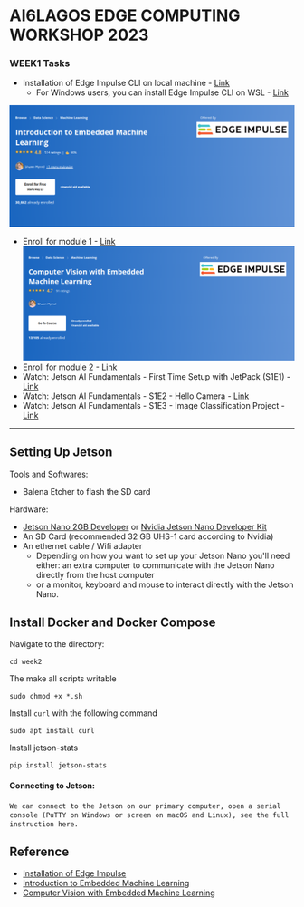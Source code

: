 # AI6LAGOS EDGE COMPUTING WORKSHOP 2023 

###  WEEK1 Tasks 
- Installation of Edge Impulse CLI on local machine - [Link](https://docs.edgeimpulse.com/docs/edge-impulse-cli/cli-installation)
    - For Windows users, you can install Edge Impulse CLI on WSL - [Link](https://forum.edgeimpulse.com/t/wsl-windows-subsystem-for-linux-edge-impulse-cli/5843)
  
![Cover Image](../asset/intro_to_embedded_ml.png)
 - Enroll for module 1 - [Link](https://www.coursera.org/learn/introduction-to-embedded-machine-learning)
 ![Cover Image](../asset/computer_vision_with_embedded_ml.png)
 - Enroll for module 2 - [Link](https://www.coursera.org/learn/computer-vision-with-embedded-machine-learning)
 - Watch: Jetson AI Fundamentals - First Time Setup with JetPack (S1E1) - [Link](https://www.youtube.com/watch?v=uvU8AXY1170&list=PL5B692fm6--uQRRDTPsJDp4o0xbzkoyf8) 
- Watch:  Jetson AI Fundamentals - S1E2 - Hello Camera - [Link](https://www.youtube.com/watch?v=zsjcSapzUfU&list=PL5B692fm6--uQRRDTPsJDp4o0xbzkoyf8) 
- Watch:  Jetson AI Fundamentals - S1E3 - Image Classification Project - [Link](https://www.youtube.com/watch?v=rSqIvLQ8Meg&list=PL5B692fm6--uQRRDTPsJDp4o0xbzkoyf8)


------------------------------------------------------------
## Setting Up Jetson 
Tools and Softwares: 
- Balena Etcher to flash the SD card 

Hardware: 
- [Jetson Nano 2GB Developer](https://www.sparkfun.com/products/17244) or [Nvidia Jetson Nano Developer Kit](https://www.sparkfun.com/products/16271) 
- An SD Card  (recommended 32 GB UHS-1 card according to Nvidia)
- An ethernet cable / Wifi adapter 
    - Depending on how you want to set up your Jetson Nano you'll need either:
    an extra computer to communicate with the Jetson Nano directly from the host computer
    - or a monitor, keyboard and mouse to interact directly with the Jetson Nano.
 ## Install Docker and Docker Compose 
 Navigate to the directory: 
 ```
 cd week2
 ```
 The make all scripts writable
 ```
 sudo chmod +x *.sh 
 ```
 Install   `curl` with the following command
 ```
 sudo apt install curl 
 ```
 Install jetson-stats
 ```
 pip install jetson-stats
 ```
 #### Connecting to Jetson:
    We can connect to the Jetson on our primary computer, open a serial console (PuTTY on Windows or screen on macOS and Linux), see the full instruction here. 
## Reference 
- [Installation of Edge Impulse](https://docs.edgeimpulse.com/docs/edge-impulse-cli/cli-installation)
- [Introduction to Embedded Machine Learning](https://www.coursera.org/learn/introduction-to-embedded-machine-learning)
- [Computer Vision with Embedded Machine Learning](https://www.coursera.org/learn/computer-vision-with-embedded-machine-learning)
